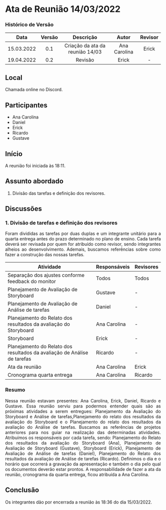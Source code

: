 # Ata de Reunião 14/03/2022


### Histórico de Versão

|  Data  | Versão | Descrição | Autor | Revisor |
| :----: | :----: | :-------: | :---: | :--------:|
| 15.03.2022 | 0.1 | Criação da ata da reunião 14/03 | Ana Carolina | Erick | 
| 19.04.2022 | 0.2 | Revisão | Erick | - | 

## Local

Chamada online no Discord.

## Participantes
- Ana Carolina
- Daniel
- Erick
- Ricardo
- Gustave

## Início

A reunião foi iniciada às 18:11.

## Assunto abordado

1. Divisão das tarefas e definição dos revisores.

## Discussões

### 1. Divisão de tarefas e definição dos revisores
<p style="text-align: justify;">Foram divididas as tarefas por duas duplas e um integrante unitário para a quarta entrega antes do prazo determinado no plano de ensino. Cada tarefa deverá ser revisada por quem for atribuído como revisor, sendo integrantes alheios ao desenvolvimento. Ademais, buscamos referências sobre como fazer a construção das nossas tarefas.
</p>

| Atividade | Responsáveis | Revisores |
|--|--|--|
| Separação dos ajustes conforme feedback do monitor  | Todos | Todos |
| Planejamento de Avaliação de Storyboard | Gustave | - |
| Planejamento de Avaliação de Análise de tarefas | Daniel  |  - |
| Planejamento do Relato dos resultados da avaliação do Storyboard | Ana Carolina | - |
| Storyboard | Erick | - |
| Planejamento do Relato dos resultados da avaliação de Análise de tarefas | Ricardo | - |
| Ata da reunião | Ana Carolina | Erick |
| Cronograma quarta entrega | Ana Carolina | Ricardo |


### Resumo
<p style="text-align: justify;">
Nessa reunião estavam presentes: Ana Carolina, Erick, Daniel, Ricardo e Gustave. Essa reunião serviu para podermos entender quais são as próximas atividades a serem entregues: Planejamento da Avaliação do Storyboard e Análise de tarefas,Planejamento do relato dos resultados da avaliação do Storyboard e o Planejamento do relato dos resultados da
avaliação do Análise de tarefas. Buscamos as referências de projetos anteriores para nos guiar na realização das determinadas atividades. Atribuímos os responsáveis por cada tarefa, sendo: Planejamento do Relato dos resultados da avaliação do Storyboard (Ana), Planejamento de Avaliação de Storyboard (Gustave), Storyboard (Erick), Planejamento de Avaliação de Análise de tarefas (Daniel), Planejamento do Relato dos resultados da avaliação de Análise de tarefas (Ricardo). Definimos o dia e o horário que ocorrerá a gravação da apresentação e também o dia pelo qual os documentos deverão estar prontos. A responsabilidade de fazer a ata da reunião, cronograma da quarta entrega, ficou atribuída a Ana Carolina.
</p>

## Conclusão
Os integrantes dão por encerrada a reunião às 18:36 do dia 15/03/2022.